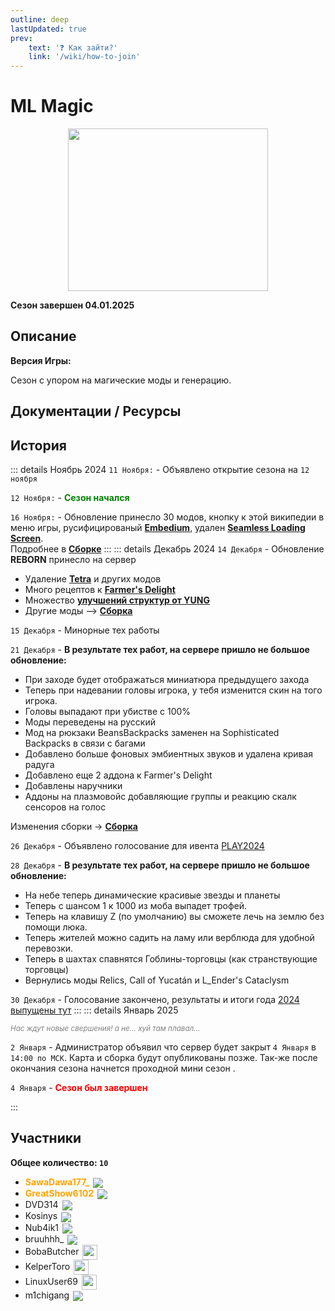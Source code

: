 ```yaml
---
outline: deep
lastUpdated: true
prev: 
    text: '❓ Как зайти?'
    link: '/wiki/how-to-join'
---
```


# <iconify-icon icon="solar:archive-bold-duotone" style="color: #868dcc" ></iconify-icon> ML Magic

<img src="/WIKI/ML-Magic/demo_img_1.png" style="display: inline; vertical-align: middle; display: block; margin-left: auto; margin-right: auto; width: 320px; height: 260px;" /> 

**Сезон завершен 04.01.2025**

## Описание
**Версия Игры:** <Badge type="info" text="1.20.1 Forge" />

Сезон с упором на магические моды и генерацию.



## Документации / Ресурсы

<Links :items="[
    { 
        name: 'Сборка', 
        link: 'ml-magic/modpack', 
        icon: 'solar:box-bold-duotone',
        color: '#868dcc'
    },
    { 
        name: 'Arts & Crafts', 
        link: 'ml-magic/artsncrafts', 
        icon: 'solar:pallete-2-bold-duotone',
        color: '#868dcc'
    },
    { 
        name: 'Etched', 
        link: 'ml-magic/etched', 
        icon: 'solar:play-circle-bold-duotone',
        color: '#868dcc'
    }
  ]"
/>

## История

::: details Ноябрь 2024
`11 Ноября:` - Объявлено открытие сезона на `12 ноября`

`12 Ноября:` - **<span style="color: green;">Сезон начался</span>**

`16 Ноября:` - Обновление принесло 30 модов, кнопку к этой википедии в меню игры, русифицированый **[Embedium](https://www.curseforge.com/minecraft/mc-mods/embeddium)**, удален **[Seamless Loading Screen](https://www.curseforge.com/minecraft/mc-mods/seamless-loading-screen-forge)**. <br/>
Подробнее в **[Сборке](ml-magic/modpack)**
:::
::: details Декабрь 2024 
`14 Декабря` - Обновление **REBORN** принесло на сервер 
- Удаление **[Tetra](https://www.curseforge.com/minecraft/mc-mods/tetra)** и других модов 
- Много рецептов к **[Farmer's Delight](ml-magic/modpack#farmer-s-delight)** 
- Множество **[улучшений структур от YUNG](ml-magic/modpack#yung-s-better)** 
- Другие моды --> **[Сборка](ml-magic/modpack)** <br/>  

`15 Декабря` - Минорные тех работы 

`21 Декабря` - **В результате тех работ, на сервере пришло не большое обновление:**
- При заходе будет отображаться миниатюра предыдущего захода
- Теперь при надевании головы игрока, у тебя изменится скин на того игрока.
- Головы выпадают при убистве с 100%
- Моды переведены на русский 
- Мод на рюкзаки BeansBackpacks заменен на Sophisticated Backpacks в связи с багами
- Добавлено больше фоновых эмбиентных звуков и удалена кривая радуга
- Добавлено еще 2 аддона к Farmer's Delight
- Добавлены наручники
- Аддоны на плазмовойс добавляющие группы и реакцию скалк сенсоров на голос

Изменения сборки -> **[Сборка](ml-magic/modpack)**<br/> 

`26 Декабря` - Объявлено голосование для ивента [PLAY2024](/wiki/play/play24) 

`28 Декабря` - **В результате тех работ, на сервере пришло не большое обновление:**
- На небе теперь динамические красивые звезды и планеты
- Теперь с шансом 1 к 1000 из моба выпадет трофей. 
- Теперь на клавишу Z (по умолчанию) вы сможете лечь на землю без помощи люка.
- Теперь жителей можно садить на ламу или верблюда для удобной перевозки.
- Теперь в шахтах спавнятся Гоблины-торговцы (как странствующие торговцы)
- Вернулись моды Relics, Call of Yucatán и L_Ender's Cataclysm

`30 Декабря` - Голосование закончено, результаты и итоги года [2024 выпущены тут](/wiki/play/play24)
:::
::: details Январь 2025

*<span style="color: gray;"><sup>Нас ждут новые свершения! а не... хуй там плавал...</sup></span>*

`2 Января` - Администратор объявил что сервер будет закрыт `4 Января` в `14:00 по МСК`. Карта и сборка будут опубликованы позже. Так-же после окончания сезона начнется проходной мини сезон <Pill name="🟫 ML OneBlock" link="ml-oneblock" />.

`4 Января` - **<span style="color: red;">Сезон был завершен</span>**

:::


 
## Участники
**Общее количество: `10`**

- **<span style="color: orange;">SawaDawa177_</span>** <img src="https://api.mineatar.io/face/0c81442c240b4087851ff50f3d8fd589?scale=3" style="display: inline; margin: 0 2px; vertical-align: middle;" />
- **<span style="color: orange;">GreatShow6102</span>** <img src="https://api.mineatar.io/face/ceb1b631-d2ff-4166-8458-e4c8498e1248?scale=3" style="display: inline; margin: 0 2px; vertical-align: middle;" />
- DVD314 <img src="https://api.mineatar.io/face/9806b0b5-baa2-48c6-b70e-64af239a78eb?scale=3" style="display: inline; margin: 0 2px; vertical-align: middle;" />
- Kosinys <img src="https://api.mineatar.io/face/58650faf-08ae-438a-a1ce-ec99ba38c4e6?scale=3" style="display: inline; margin: 0 2px; vertical-align: middle;" />
- Nub4ik1  <img src="https://api.mineatar.io/face/d2b496f0-c2b0-4849-8dee-a6bda731a7eb?scale=3" style="display: inline; margin: 0 2px; vertical-align: middle;" />
- bruuhhh_ <img src="https://api.mineatar.io/face/45e529c8-4a8e-44eb-b02c-5b99e41a9d1c?scale=3" style="display: inline; margin: 0 2px; vertical-align: middle;" />
- BobaButcher <img src="/minecraft/playerHeads/steveHead.png" style="display: inline; margin: 0 2px; vertical-align: middle;" width="24" height="24"/>
- KelperToro <img src="/minecraft/playerHeads/steveHead.png" style="display: inline; margin: 0 2px; vertical-align: middle;" width="24" height="24"/>
- LinuxUser69 <img src="/minecraft/playerHeads/steveHead.png" style="display: inline; margin: 0 2px; vertical-align: middle;" width="24" height="24"/>
- m1chigang <img src="https://api.mineatar.io/face/566bac65-6941-4454-9d50-7a4339fc433a?scale=3" style="display: inline; margin: 0 2px; vertical-align: middle;" />